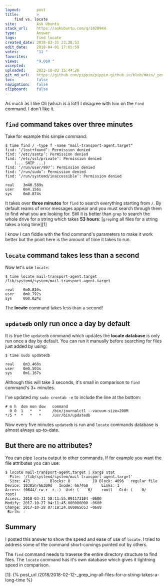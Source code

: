 ```yaml
---
layout:       post
title:        >
    find vs. locate
site:         Ask Ubuntu
stack_url:    https://askubuntu.com/q/1020944
type:         Answer
tags:         find locate
created_date: 2018-03-31 23:28:53
edit_date:    2018-04-01 17:05:59
votes:        "11 "
favorites:    
views:        "9,060 "
accepted:     
uploaded:     2023-10-03 15:44:26
git_md_url:   https://github.com/pippim/pippim.github.io/blob/main/_posts/2018/2018-03-31-find-vs.-locate.md
toc:          false
navigation:   false
clipboard:    false
---
```


As much as I like Oli (which is a lot!) I disagree with him on the `find` command. I don't like it.

## `find` command takes over three minutes

Take for example this simple command:

``` 
$ time find / -type f -name "mail-transport-agent.target"
find: ‘/lost+found’: Permission denied
find: ‘/etc/ssmtp’: Permission denied
find: ‘/etc/ssl/private’: Permission denied
    (... SNIP ...)
find: ‘/run/user/997’: Permission denied
find: ‘/run/sudo’: Permission denied
find: ‘/run/systemd/inaccessible’: Permission denied

real	3m40.589s
user	0m4.156s
sys	    0m8.874s
```

It takes over **three minutes** for `find` to search everything starting from `/`. By default reams of error messages appear and you must search through them to find what you are looking for. Still it is better than `grep` to search the whole drive for a string which takes **53 hours**: [`grep`ing all files for a string takes a long time][1]

I know I can fiddle with the find command's parameters to make it work better but the point here is the amount of time it takes to run.

## `locate` command takes less than a second

Now let's use `locate`:

``` 
$ time locate mail-transport-agent.target
/lib/systemd/system/mail-transport-agent.target

real	0m0.816s
user	0m0.792s
sys	    0m0.024s
```

The **locate** command takes less than a second!

## `updatedb` only run once a day by default

It is true the `updatedb` command which updates the **locate database** is only run once a day by default. You can run it manually before searching for files just added by using:

``` 
$ time sudo updatedb

real	0m3.460s
user	0m0.503s
sys	    0m1.167s
```

Although this will take 3 seconds, it's small in comparison to `find` command's 3+ minutes.

I've updated my `sudo crontab -e` to include the line at the bottom:

``` 
# m h  dom mon dow   command
  0 0  1   *   *     /bin/journalctl --vacuum-size=200M
*/5 *  *   *   *     /usr/bin/updatedb
```

Now every five minutes `updatedb` is run and `locate` commands database is almost always up-to-date.

## But there are no attributes?

You can pipe `locate` output to other commands. If for example you want the file attributes you can use:

``` 
$ locate mail-transport-agent.target | xargs stat
  File: '/lib/systemd/system/mail-transport-agent.target'
  Size: 473       	Blocks: 8          IO Block: 4096   regular file
Device: 10305h/66309d	Inode: 667460      Links: 1
Access: (0644/-rw-r--r--)  Uid: (    0/    root)   Gid: (    0/    root)
Access: 2018-03-31 18:11:55.091173104 -0600
Modify: 2017-10-27 04:11:45.000000000 -0600
Change: 2017-10-28 07:18:24.860065653 -0600
 Birth: -
```

## Summary

I posted this answer to show the speed and ease of use of `locate`. I tried to address some of the command short-comings pointed out by others.

The `find` command needs to traverse the entire directory structure to find files. The `locate` command has it's own database which gives it lightning speed in comparison.

  [1]: {% post_url /2018/2018-02-12-_grep_ing-all-files-for-a-string-takes-a-long-time %}
